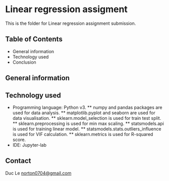 # Linear regression assigment
This is the folder for Linear regression assignment submission. 

## Table of Contents
* General information
* Technology used
* Conclusion

## General information

## Technology used
* Programming language: Python v3.
** numpy and pandas packages are used for data analysis.
** matplotlib.pyplot and seaborn are used for data visualisation.
** sklearn.model_selection is used for train test split.
** sklearn.preprocessing is used for min max scaling.
** statsmodels.api is used for training linear model.
** statsmodels.stats.outliers_influence is used for VIF calculation.
** sklearn.metrics is used for R-squared score.
* IDE: Jupyter-lab

## Contact
Duc Le
norton0704@gmail.com
